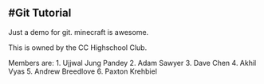 #Git Tutorial
-------------

Just a demo for git. minecraft is awesome.

This is owned by the CC Highschool Club.

Members are:
  	1. Ujjwal Jung Pandey
  	2. Adam Sawyer
  	3. Dave Chen
  	4. Akhil Vyas
  	5. Andrew Breedlove
	6. Paxton Krehbiel
